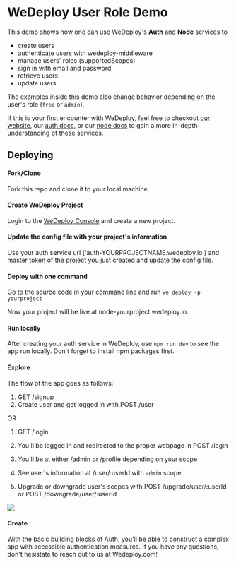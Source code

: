 # WeDeploy User Role Demo

This demo shows how one can use WeDeploy's **Auth** and **Node** services to

- create users
- authenticate users with wedeploy-middleware
- manage users' roles (supportedScopes)
- sign in with email and password
- retrieve users
- update users

The examples inside this demo also change behavior depending on the user's role (`free` or `admin`).

If this is your first encounter with WeDeploy, feel free to checkout [our website](https://wedeploy.com/), our [auth docs](https://wedeploy.com/docs/auth), or our [node docs](https://wedeploy.com/docs/deploy/deploying-nodejs/) to gain a more in-depth understanding of these services.

## Deploying

#### Fork/Clone
Fork this repo and clone it to your local machine.

#### Create WeDeploy Project
Login to the [WeDeploy Console](https://console.wedeploy.com) and create a new project.

#### Update the config file with your project's information
Use your auth service url ('auth-YOURPROJECTNAME.wedeploy.io') and master token of the project you just created and update the config file.

#### Deploy with one command
Go to the source code in your command line and run `we deploy -p yourproject`

Now your project will be live at node-yourproject.wedeploy.io.

#### Run locally
After creating your auth service in WeDeploy,
use `npm run dev` to see the app run locally. Don't forget to install npm packages first.

#### Explore

The flow of the app goes as follows:

1. GET /signup
2. Create user and get logged in with POST /user

OR

1. GET /login
2. You'll be logged in and redirected to the proper webpage in POST /login

3. You'll be at either /admin or /profile depending on your scope
4. See user's information at /user/:userId with `admin` scope
5. Upgrade or downgrade user's scopes with POST /upgrade/user/:userId or POST /downgrade/user/:userId

![](https://d26dzxoao6i3hh.cloudfront.net/items/36262m102x2X2Z2A0l1i/Screen%20Shot%202017-10-27%20at%209.31.32%20AM.223a2f1S1g2O.png)

#### Create

With the basic building blocks of Auth, you'll be able to construct a complex app with accessible authentication measures. If you have any questions, don't hesistate to reach out to us at Wedeploy.com!

